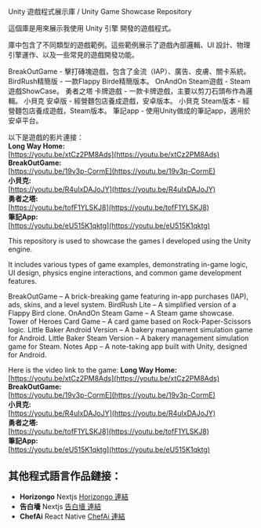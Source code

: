 Unity 遊戲程式展示庫 / Unity Game Showcase Repository

這個庫是用來展示我使用 Unity 引擎 開發的遊戲程式。

庫中包含了不同類型的遊戲範例。這些範例展示了遊戲內部邏輯、UI 設計、物理引擎運作、以及一些常見的遊戲開發功能。

BreakOutGame - 擊打磚塊遊戲，包含了金流（IAP）、廣告、皮膚、關卡系統。
BirdRush精簡版 - 一款Flappy Birde精簡版本。
OnAndOn Steam遊戲 - Steam遊戲ShowCase。
勇者之塔 卡牌遊戲 - 一款卡牌遊戲，主要以剪刀石頭布作為邏輯。
小貝克 安卓版 - 經營麵包店養成遊戲，安卓版本。
小貝克 Steam版本 - 經營麵包店養成遊戲，Steam版本。
筆記app - 使用Unity做成的筆記app，適用於安卓平台。

以下是遊戲的影片連接：  
**Long Way Home:**  
[https://youtu.be/xtCz2PM8Ads](https://youtu.be/xtCz2PM8Ads)  
**BreakOutGame:**  
[https://youtu.be/19v3p-CormE](https://youtu.be/19v3p-CormE)  
**小貝克:**  
[https://youtu.be/R4uIxDAJoJY](https://youtu.be/R4uIxDAJoJY)  
**勇者之塔:**  
[https://youtu.be/tofF1YLSKJ8](https://youtu.be/tofF1YLSKJ8)  
**筆記App:**  
[https://youtu.be/eU515K1qktg](https://youtu.be/eU515K1qktg)  


This repository is used to showcase the games I developed using the Unity engine.

It includes various types of game examples, demonstrating in-game logic, UI design, physics engine interactions, and common game development features.

BreakOutGame – A brick-breaking game featuring in-app purchases (IAP), ads, skins, and a level system.
BirdRush Lite – A simplified version of a Flappy Bird clone.
OnAndOn Steam Game – A Steam game showcase.
Tower of Heroes Card Game – A card game based on Rock-Paper-Scissors logic.
Little Baker Android Version – A bakery management simulation game for Android.
Little Baker Steam Version – A bakery management simulation game for Steam.
Notes App – A note-taking app built with Unity, designed for Android.


Here is the video link to the game:
**Long Way Home:**  
[https://youtu.be/xtCz2PM8Ads](https://youtu.be/xtCz2PM8Ads)  
**BreakOutGame:**  
[https://youtu.be/19v3p-CormE](https://youtu.be/19v3p-CormE)  
**小貝克:**  
[https://youtu.be/R4uIxDAJoJY](https://youtu.be/R4uIxDAJoJY)  
**勇者之塔:**  
[https://youtu.be/tofF1YLSKJ8](https://youtu.be/tofF1YLSKJ8)  
**筆記App:**  
[https://youtu.be/eU515K1qktg](https://youtu.be/eU515K1qktg)  


## 其他程式語言作品鏈接：
- **Horizongo**  Nextjs
  [Horizongo 連結](https://youtu.be/t5du44w7lDc)
- **告白墻**  Nextjs
  [告白墻 連結](https://youtu.be/RsKrcQSa418)
- **ChefAi**  React Native
  [ChefAi 連結](https://youtu.be/kB9K6O14j-A)

